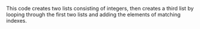 This code creates two lists consisting of integers, then creates a third list by looping through the first two lists and adding the elements of matching indexes.
